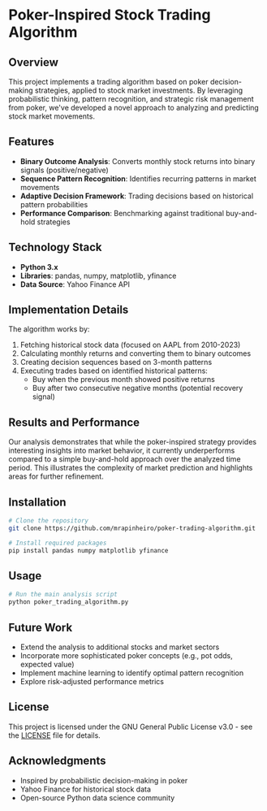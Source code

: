 # Poker-Inspired Stock Trading Algorithm

## Overview
This project implements a trading algorithm based on poker decision-making strategies, applied to stock market investments. By leveraging probabilistic thinking, pattern recognition, and strategic risk management from poker, we've developed a novel approach to analyzing and predicting stock market movements.

## Features
- **Binary Outcome Analysis**: Converts monthly stock returns into binary signals (positive/negative)
- **Sequence Pattern Recognition**: Identifies recurring patterns in market movements
- **Adaptive Decision Framework**: Trading decisions based on historical pattern probabilities
- **Performance Comparison**: Benchmarking against traditional buy-and-hold strategies

## Technology Stack
- **Python 3.x**
- **Libraries**: pandas, numpy, matplotlib, yfinance
- **Data Source**: Yahoo Finance API

## Implementation Details
The algorithm works by:
1. Fetching historical stock data (focused on AAPL from 2010-2023)
2. Calculating monthly returns and converting them to binary outcomes
3. Creating decision sequences based on 3-month patterns
4. Executing trades based on identified historical patterns:
   - Buy when the previous month showed positive returns
   - Buy after two consecutive negative months (potential recovery signal)

## Results and Performance
Our analysis demonstrates that while the poker-inspired strategy provides interesting insights into market behavior, it currently underperforms compared to a simple buy-and-hold approach over the analyzed time period. This illustrates the complexity of market prediction and highlights areas for further refinement.

## Installation
```bash
# Clone the repository
git clone https://github.com/mrapinheiro/poker-trading-algorithm.git

# Install required packages
pip install pandas numpy matplotlib yfinance
```

## Usage
```python
# Run the main analysis script
python poker_trading_algorithm.py
```

## Future Work
- Extend the analysis to additional stocks and market sectors
- Incorporate more sophisticated poker concepts (e.g., pot odds, expected value)
- Implement machine learning to identify optimal pattern recognition
- Explore risk-adjusted performance metrics

## License
This project is licensed under the GNU General Public License v3.0 - see the [LICENSE](LICENSE) file for details.

## Acknowledgments
- Inspired by probabilistic decision-making in poker
- Yahoo Finance for historical stock data
- Open-source Python data science community
